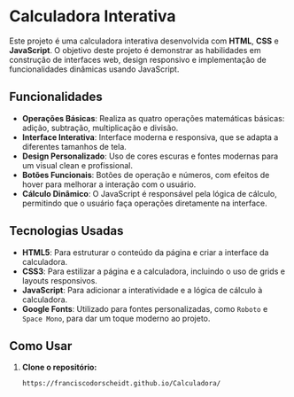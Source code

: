 # Calculadora Interativa

Este projeto é uma calculadora interativa desenvolvida com **HTML**, **CSS** e **JavaScript**. O objetivo deste projeto é demonstrar as habilidades em construção de interfaces web, design responsivo e implementação de funcionalidades dinâmicas usando JavaScript.

## Funcionalidades

- **Operações Básicas**: Realiza as quatro operações matemáticas básicas: adição, subtração, multiplicação e divisão.
- **Interface Interativa**: Interface moderna e responsiva, que se adapta a diferentes tamanhos de tela.
- **Design Personalizado**: Uso de cores escuras e fontes modernas para um visual clean e profissional.
- **Botões Funcionais**: Botões de operação e números, com efeitos de hover para melhorar a interação com o usuário.
- **Cálculo Dinâmico**: O JavaScript é responsável pela lógica de cálculo, permitindo que o usuário faça operações diretamente na interface.

## Tecnologias Usadas

- **HTML5**: Para estruturar o conteúdo da página e criar a interface da calculadora.
- **CSS3**: Para estilizar a página e a calculadora, incluindo o uso de grids e layouts responsivos.
- **JavaScript**: Para adicionar a interatividade e a lógica de cálculo à calculadora.
- **Google Fonts**: Utilizado para fontes personalizadas, como `Roboto` e `Space Mono`, para dar um toque moderno ao projeto.

## Como Usar

1. **Clone o repositório:**

   ```bash
   https://franciscodorscheidt.github.io/Calculadora/
